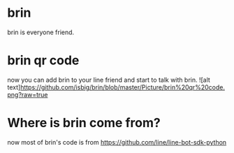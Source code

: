 # brin
brin is everyone friend.

# brin qr code
now you can add brin to your line friend and start to talk with brin.
![alt text]https://github.com/isbig/brin/blob/master/Picture/brin%20qr%20code.png?raw=true

# Where is brin come from?
now most of brin's code is from 
https://github.com/line/line-bot-sdk-python
